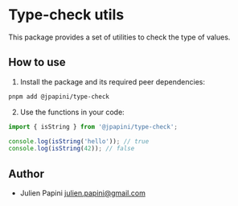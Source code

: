 # Type-check utils

This package provides a set of utilities to check the type of values.

## How to use

1. Install the package and its required peer dependencies:

```bash
pnpm add @jpapini/type-check
```

2. Use the functions in your code:

```typescript
import { isString } from '@jpapini/type-check';

console.log(isString('hello')); // true
console.log(isString(42)); // false
```

## Author

-   Julien Papini <julien.papini@gmail.com>
